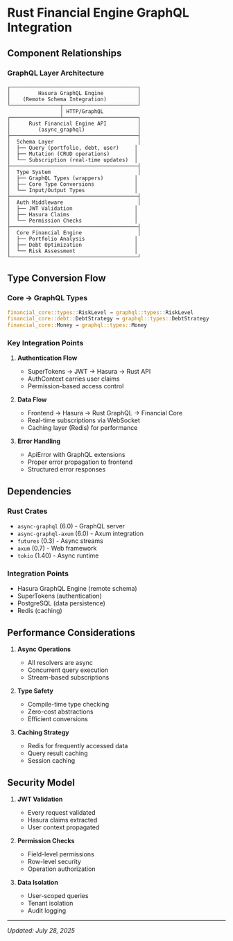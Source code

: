 # Rust Financial Engine GraphQL Integration

## Component Relationships

### GraphQL Layer Architecture
```
┌─────────────────────────────────────────┐
│         Hasura GraphQL Engine           │
│    (Remote Schema Integration)          │
└────────────────┬────────────────────────┘
                 │ HTTP/GraphQL
┌────────────────┴────────────────────────┐
│      Rust Financial Engine API          │
│         (async_graphql)                 │
├─────────────────────────────────────────┤
│  Schema Layer                           │
│  ├── Query (portfolio, debt, user)     │
│  ├── Mutation (CRUD operations)        │
│  └── Subscription (real-time updates)  │
├─────────────────────────────────────────┤
│  Type System                            │
│  ├── GraphQL Types (wrappers)          │
│  ├── Core Type Conversions             │
│  └── Input/Output Types                │
├─────────────────────────────────────────┤
│  Auth Middleware                        │
│  ├── JWT Validation                    │
│  ├── Hasura Claims                     │
│  └── Permission Checks                 │
├─────────────────────────────────────────┤
│  Core Financial Engine                  │
│  ├── Portfolio Analysis                │
│  ├── Debt Optimization                 │
│  └── Risk Assessment                   │
└─────────────────────────────────────────┘
```

## Type Conversion Flow

### Core → GraphQL Types
```rust
financial_core::types::RiskLevel → graphql::types::RiskLevel
financial_core::debt::DebtStrategy → graphql::types::DebtStrategy
financial_core::Money → graphql::types::Money
```

### Key Integration Points

1. **Authentication Flow**
   - SuperTokens → JWT → Hasura → Rust API
   - AuthContext carries user claims
   - Permission-based access control

2. **Data Flow**
   - Frontend → Hasura → Rust GraphQL → Financial Core
   - Real-time subscriptions via WebSocket
   - Caching layer (Redis) for performance

3. **Error Handling**
   - ApiError with GraphQL extensions
   - Proper error propagation to frontend
   - Structured error responses

## Dependencies

### Rust Crates
- `async-graphql` (6.0) - GraphQL server
- `async-graphql-axum` (6.0) - Axum integration
- `futures` (0.3) - Async streams
- `axum` (0.7) - Web framework
- `tokio` (1.40) - Async runtime

### Integration Points
- Hasura GraphQL Engine (remote schema)
- SuperTokens (authentication)
- PostgreSQL (data persistence)
- Redis (caching)

## Performance Considerations

1. **Async Operations**
   - All resolvers are async
   - Concurrent query execution
   - Stream-based subscriptions

2. **Type Safety**
   - Compile-time type checking
   - Zero-cost abstractions
   - Efficient conversions

3. **Caching Strategy**
   - Redis for frequently accessed data
   - Query result caching
   - Session caching

## Security Model

1. **JWT Validation**
   - Every request validated
   - Hasura claims extracted
   - User context propagated

2. **Permission Checks**
   - Field-level permissions
   - Row-level security
   - Operation authorization

3. **Data Isolation**
   - User-scoped queries
   - Tenant isolation
   - Audit logging

---
*Updated: July 28, 2025*
